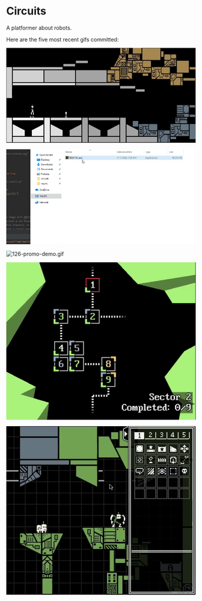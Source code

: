 # Circuits
A platformer about robots.

Here are the five most recent gifs committed:

![128-landing.gif](gifs/128-landing.gif?raw=true "128-landing")

![127-splash-screen.gif](gifs/127-splash-screen.gif?raw=true "127-splash-screen")

![126-promo-demo.gif](gifs/126-promo-demo.gif?raw=true "126-promo-demo")

![125-rocks.gif](gifs/125-rocks.gif?raw=true "125-rocks")

![124-decorations.gif](gifs/124-decorations.gif?raw=true "124-decorations")
